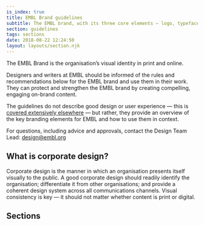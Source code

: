 ```yaml
---
is_index: true
title: EMBL Brand guidelines
subtitle: The EMBL brand, with its three core elements — logo, typeface and colour set — is designed to make a memorable impression and signal to people what they can expect from the organisation.
section: guidelines
tags: sections
date: 2018-08-22 12:24:50
layout: layouts/section.njk
---
```


The EMBL Brand is the organisation’s visual identity in print and online.

Designers and writers at EMBL should be informed of the rules and recommendations below for the EMBL brand and use them in their work. They can protect and strengthen the EMBL brand by creating compelling, engaging on-brand content.

The guidelines do not describe good design or user experience — this is [covered extensively elsewhere](https://1stwebdesigner.com/top-10-ux-blogs/) — but rather, they provide an overview of the key branding elements for EMBL and how to use them in context.

For questions, including advice and approvals, contact the Design Team Lead: [design@embl.org](mailto:design@embl.org)

## What is corporate design?

Corporate design is the manner in which an organisation presents itself visually to the public. A good corporate design should readily identify the organisation; differentiate it from other organisations; and provide a coherent design system across all communications channels.  Visual consistency is key — it should not matter whether content is print or digital.

## Sections
